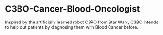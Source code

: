 # C3BO-Cancer-Blood-Oncologist
Inspired by the artificially learned robot C3PO from Star Wars, C3BO intends to help out patients by diagnosing them with Blood Cancer before.

